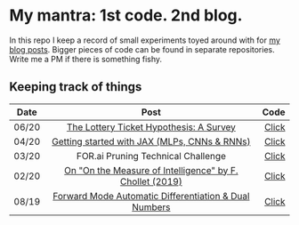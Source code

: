 # My mantra: 1st code. 2nd blog.

In this repo I keep a record of small experiments toyed around with for [my blog posts](https://roberttlange.github.io/year-archive/). Bigger pieces of code can be found in separate repositories. Write me a PM if there is something fishy.

## Keeping track of things

| Date  | Post  | Code  |
| ------ |:-------------:| -----:|
| 06/20 | [The Lottery Ticket Hypothesis: A Survey](https://roberttlange.github.io/posts/2020/06/lottery-ticket-hypothesis/) | [Click](05_lottery_tickets/) |
| 04/20 | [Getting started with JAX (MLPs, CNNs & RNNs)](https://roberttlange.github.io/posts/2020/03/blog-post-10/) | [Click](04_jax_intro/) |
| 03/20 | FOR.ai Pruning Technical Challenge | [Click](03_pruning/) |
| 02/20 | [On "On the Measure of Intelligence" by F. Chollet (2019)](https://roberttlange.github.io/posts/2020/02/on-the-measure-of-intelligence/) | [Click](02_arc/) |
| 08/19 | [Forward Mode Automatic Differentiation & Dual Numbers](https://roberttlange.github.io/posts/2019/08/blog-post-7/) | [Click](01_dual_number_ad/) |
